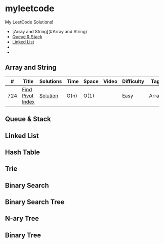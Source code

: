 # myleetcode
My LeetCode Solutions!


- [Array and String](#Array and String)
- [Queue & Stack](#Queue&Stack)
- [Linked List](#LinkedList)
- []()
- []()






## Array and String

|  #  |      Title     |   Solutions   | Time          | Space         | Video  | Difficulty  | Tag                   
|-----|----------------|---------------|---------------|---------------|--------|-------------|-------------
|724|[Find Pivot Index](https://leetcode.com/problems/find-pivot-index/)|[Solution](../master/CODE/../src/main/java/com/fishercoder/solutions/_724.java) | O(n) | O(1) | |Easy | Array



## Queue & Stack


## Linked List



## Hash Table



## Trie


## Binary Search


## Binary Search Tree


## N-ary Tree


## Binary Tree